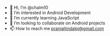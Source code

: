 - 👋 Hi, I’m @chalm10
- 👀 I’m interested in Android Development
- 🌱 I’m currently learning JavaScript
- 💞️ I’m looking to collaborate on Android projects  
- 📫 How to reach me pranjaljindalpj@gmail.com

<!---
chalm10/chalm10 is a ✨ special ✨ repository because its `README.md` (this file) appears on your GitHub profile.
You can click the Preview link to take a look at your changes.
--->
